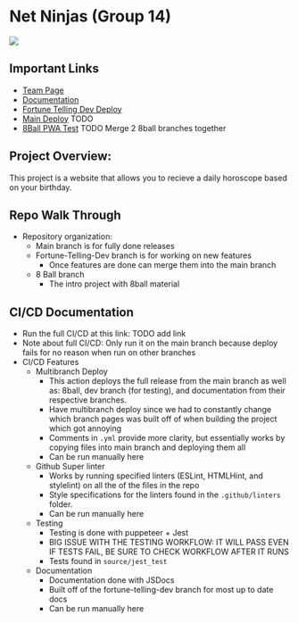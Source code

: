 # Net Ninjas (Group 14)

<a href="https://codeclimate.com/github/cse110-sp23-group14/cse110-sp23-group14/maintainability"><img src="https://api.codeclimate.com/v1/badges/8f2ee10c3081178fffa7/maintainability" /></a>

## Important Links

- [Team Page](https://github.com/cse110-sp23-group14/cse110-sp23-group14/blob/main/admin/team.md)
- [Documentation](https://cse110-sp23-group14.github.io/cse110-sp23-group14/main/documentation/index.html)
- [Fortune Telling Dev Deploy](https://cse110-sp23-group14.github.io/cse110-sp23-group14/main/fortune-telling-dev/source/index.html)
- [Main Deploy]() TODO
- [8Ball PWA Test](https://cse110-sp23-group14.github.io/cse110-sp23-group14/main/test-8ball-PWA/source/8ball/index.html) TODO Merge 2 8ball branches together


## Project Overview:

This project is a website that allows you to recieve a daily horoscope based on your birthday.

## Repo Walk Through

- Repository organization:
    - Main branch is for fully done releases
    - Fortune-Telling-Dev branch is for working on new features
        - Once features are done can merge them into the main branch
    - 8 Ball branch
        - The intro project with 8ball material

## CI/CD Documentation

- Run the full CI/CD at this link: TODO add link
- Note about full CI/CD: Only run it on the main branch because deploy fails for no reason when run on other branches
- CI/CD Features
    - Multibranch Deploy
        - This action deploys the full release from the main branch as well as: 8ball, dev branch (for testing), and documentation from their respective branches.
        - Have multibranch deploy since we had to constantly change which branch pages was built off of when building the project which got annoying
        - Comments in `.yml` provide more clarity, but essentially works by copying files into main branch and deploying them all
        - Can be run manually here
    - Github Super linter
        - Works by running specified linters (ESLint, HTMLHint, and stylelint) on all the of the files in the repo
        - Style specifications for the linters found in the `.github/linters` folder.
        - Can be run manually here
    - Testing
        - Testing is done with puppeteer + Jest
        - BIG ISSUE WITH THE TESTING WORKFLOW: IT WILL PASS EVEN IF TESTS FAIL, BE SURE TO CHECK WORKFLOW AFTER IT RUNS
        - Tests found in `source/jest_test`
    - Documentation 
        - Documentation done with JSDocs
        - Built off of the fortune-telling-dev branch for most up to date docs
        - Can be run manually here




